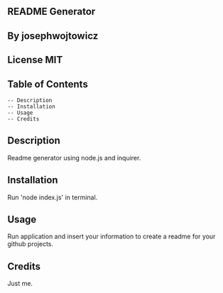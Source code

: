 
## README Generator
## By josephwojtowicz
## License MIT

## Table of Contents
    -- Description
    -- Installation
    -- Usage
    -- Credits

## Description
Readme generator using node.js and inquirer.
## Installation
Run 'node index.js' in terminal.
## Usage
Run application and insert your information to create a readme for your github projects.
## Credits
Just me.
    
